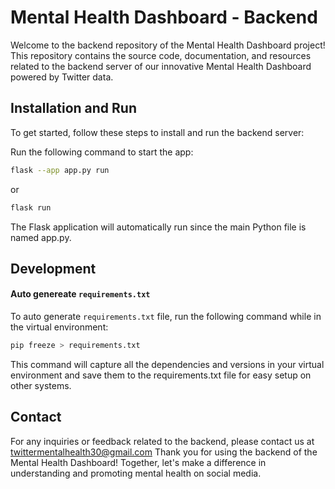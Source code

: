 # Mental Health Dashboard - Backend
Welcome to the backend repository of the Mental Health Dashboard project! This repository contains the source code, documentation, and resources related to the backend server of our innovative Mental Health Dashboard powered by Twitter data.

## Installation and Run
To get started, follow these steps to install and run the backend server:

Run the following command to start the app:
```bash
flask --app app.py run
```
or

```bash
flask run
```

The Flask application will automatically run since the main Python file is named app.py.

## Development

#### Auto genereate `requirements.txt`

To auto generate `requirements.txt` file, run the following command while in the virtual environment:

```bash
pip freeze > requirements.txt
```
This command will capture all the dependencies and versions in your virtual environment and save them to the requirements.txt file for easy setup on other systems.

## Contact
For any inquiries or feedback related to the backend, please contact us at twittermentalhealth30@gmail.com
Thank you for using the backend of the Mental Health Dashboard! Together, let's make a difference in understanding and promoting mental health on social media.